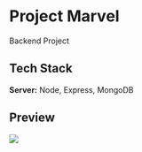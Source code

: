 # Project Marvel

Backend Project

## Tech Stack

**Server:** Node, Express, MongoDB

## Preview

![](/img/marvel.png)